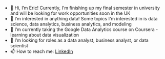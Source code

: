 - 👋 Hi, I’m Eric! Currently, I'm finishing up my final semester in university and will be looking for work opportunities soon in the UK
- 👀 I’m interested in anything data! Some topics I'm interested in is data science, data analytics, business analytics, and modeling
- 🌱 I’m currently taking the Google Data Analytics course on Coursera - learning about data visualization
- 💞️ I’m looking for roles as a data analyst, business analyst, or data scientist
- 📫 How to reach me: [LinkedIn](https://www.linkedin.com/in/ericyung1998/)
